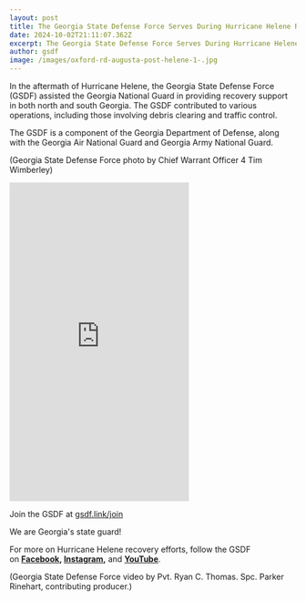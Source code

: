 ```yaml
---
layout: post
title: The Georgia State Defense Force Serves During Hurricane Helene Recovery
date: 2024-10-02T21:11:07.362Z
excerpt: The Georgia State Defense Force Serves During Hurricane Helene Recovery
author: gsdf
image: /images/oxford-rd-augusta-post-helene-1-.jpg
---
```

In the aftermath of Hurricane Helene, the Georgia State Defense Force (GSDF) assisted the Georgia National Guard in providing recovery support in both north and south Georgia. The GSDF contributed to various operations, including those involving debris clearing and traffic control.

The GSDF is a component of the Georgia Department of Defense, along with the Georgia Air National Guard and Georgia Army National Guard.  

(Georgia State Defense Force photo by Chief Warrant Officer 4 Tim Wimberley)

<iframe width="315" height="560"
src="https://youtube.com/embed/lDtQ9iYiKTU?si=aHFLpqdY1nmFTOd7"
title="YouTube video player"
frameborder="0"
allow="accelerometer; autoplay; clipboard-write; encrypted-media; gyroscope; picture-in-picture; web-share"
allowfullscreen></iframe>

Join the GSDF at [gsdf.link/join](https://www.google.com/url?q=https://www.google.com/url?q%3Dhttp://gsdf.link/join?fbclid%253DIwZXh0bgNhZW0CMTAAAR3EHsWwiKUROSbzo-HkvK8slIWnYUYdJbTczcuiB9ONcUbBRX5DgjRYCyU_aem_ikCg3EOcWftVqdepN7kivw%26amp;sa%3DD%26amp;source%3Deditors%26amp;ust%3D1727550735023305%26amp;usg%3DAOvVaw3Aj-TU0lTaH_Did3i2EJYQ&sa=D&source=docs&ust=1727550735028923&usg=AOvVaw1P3AdDdFCqt397rzxL2e1t)

We are Georgia's state guard!

For more on Hurricane Helene recovery efforts, follow the GSDF on **[Facebook](https://www.facebook.com/GeorgiaSDF), [Instagram](https://www.instagram.com/georgiastatedefenseforce/),** and **[YouTube](https://www.youtube.com/@georgiasdf)**.

(Georgia State Defense Force video by Pvt. Ryan C. Thomas. Spc. Parker Rinehart, contributing producer.)
